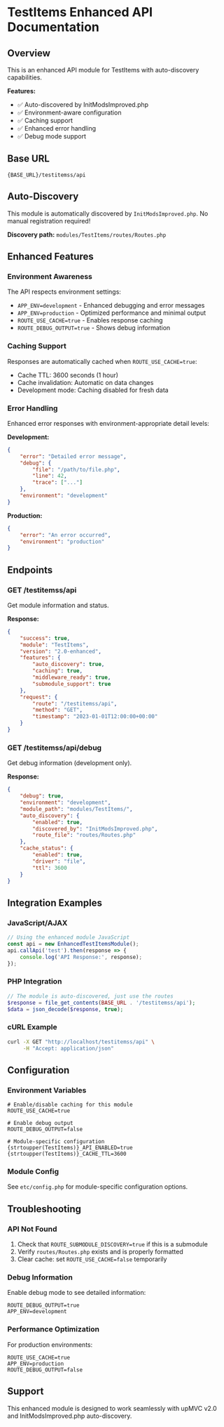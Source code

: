 # TestItems Enhanced API Documentation

## Overview
This is an enhanced API module for TestItems with auto-discovery capabilities.

**Features:**
- ✅ Auto-discovered by InitModsImproved.php
- ✅ Environment-aware configuration
- ✅ Caching support
- ✅ Enhanced error handling
- ✅ Debug mode support

## Base URL
```
{BASE_URL}/testitemss/api
```

## Auto-Discovery
This module is automatically discovered by `InitModsImproved.php`. No manual registration required!

**Discovery path:** `modules/TestItems/routes/Routes.php`

## Enhanced Features

### Environment Awareness
The API respects environment settings:
- `APP_ENV=development` - Enhanced debugging and error messages
- `APP_ENV=production` - Optimized performance and minimal output
- `ROUTE_USE_CACHE=true` - Enables response caching
- `ROUTE_DEBUG_OUTPUT=true` - Shows debug information

### Caching Support
Responses are automatically cached when `ROUTE_USE_CACHE=true`:
- Cache TTL: 3600 seconds (1 hour)
- Cache invalidation: Automatic on data changes
- Development mode: Caching disabled for fresh data

### Error Handling
Enhanced error responses with environment-appropriate detail levels:

**Development:**
```json
{
    "error": "Detailed error message",
    "debug": {
        "file": "/path/to/file.php",
        "line": 42,
        "trace": ["..."]
    },
    "environment": "development"
}
```

**Production:**
```json
{
    "error": "An error occurred",
    "environment": "production"
}
```

## Endpoints

### GET /testitemss/api
Get module information and status.

**Response:**
```json
{
    "success": true,
    "module": "TestItems",
    "version": "2.0-enhanced",
    "features": {
        "auto_discovery": true,
        "caching": true,
        "middleware_ready": true,
        "submodule_support": true
    },
    "request": {
        "route": "/testitemss/api",
        "method": "GET",
        "timestamp": "2023-01-01T12:00:00+00:00"
    }
}
```

### GET /testitemss/api/debug
Get debug information (development only).

**Response:**
```json
{
    "debug": true,
    "environment": "development",
    "module_path": "modules/TestItems/",
    "auto_discovery": {
        "enabled": true,
        "discovered_by": "InitModsImproved.php",
        "route_file": "routes/Routes.php"
    },
    "cache_status": {
        "enabled": true,
        "driver": "file",
        "ttl": 3600
    }
}
```

## Integration Examples

### JavaScript/AJAX
```javascript
// Using the enhanced module JavaScript
const api = new EnhancedTestItemsModule();
api.callApi('test').then(response => {
    console.log('API Response:', response);
});
```

### PHP Integration
```php
// The module is auto-discovered, just use the routes
$response = file_get_contents(BASE_URL . '/testitemss/api');
$data = json_decode($response, true);
```

### cURL Example
```bash
curl -X GET "http://localhost/testitemss/api" \
     -H "Accept: application/json"
```

## Configuration

### Environment Variables
```properties
# Enable/disable caching for this module
ROUTE_USE_CACHE=true

# Enable debug output
ROUTE_DEBUG_OUTPUT=false

# Module-specific configuration
{strtoupper(TestItems)}_API_ENABLED=true
{strtoupper(TestItems)}_CACHE_TTL=3600
```

### Module Config
See `etc/config.php` for module-specific configuration options.

## Troubleshooting

### API Not Found
1. Check that `ROUTE_SUBMODULE_DISCOVERY=true` if this is a submodule
2. Verify `routes/Routes.php` exists and is properly formatted
3. Clear cache: set `ROUTE_USE_CACHE=false` temporarily

### Debug Information
Enable debug mode to see detailed information:
```properties
ROUTE_DEBUG_OUTPUT=true
APP_ENV=development
```

### Performance Optimization
For production environments:
```properties
ROUTE_USE_CACHE=true
APP_ENV=production
ROUTE_DEBUG_OUTPUT=false
```

## Support
This enhanced module is designed to work seamlessly with upMVC v2.0 and InitModsImproved.php auto-discovery.